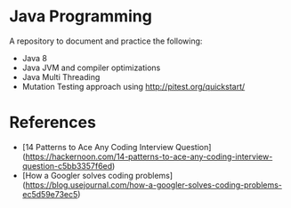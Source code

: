 # Java Programming
A repository to document and practice the following:
* Java 8
* Java JVM and compiler optimizations
* Java Multi Threading
* Mutation Testing approach using http://pitest.org/quickstart/

# References
* [14 Patterns to Ace Any Coding Interview Question] (https://hackernoon.com/14-patterns-to-ace-any-coding-interview-question-c5bb3357f6ed)
* [How a Googler solves coding problems] (https://blog.usejournal.com/how-a-googler-solves-coding-problems-ec5d59e73ec5)
